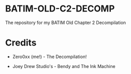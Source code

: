 # BATIM-OLD-C2-DECOMP
 
The repository for my BATIM Old Chapter 2 Decompilation


# Credits

- Zero0xx (me!) - The Decompilation!

- Joey Drew Studio's - Bendy and The Ink Machine 
